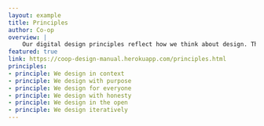 ```yaml
---
layout: example
title: Principles
author: Co-op
overview: |
    Our digital design principles reflect how we think about design. They provide a way for us to look at the work we create and how we create it: building the right thing; building the thing right.
featured: true
link: https://coop-design-manual.herokuapp.com/principles.html
principles:
- principle: We design in context
- principle: We design with purpose
- principle: We design for everyone
- principle: We design with honesty
- principle: We design in the open
- principle: We design iteratively
---
```

